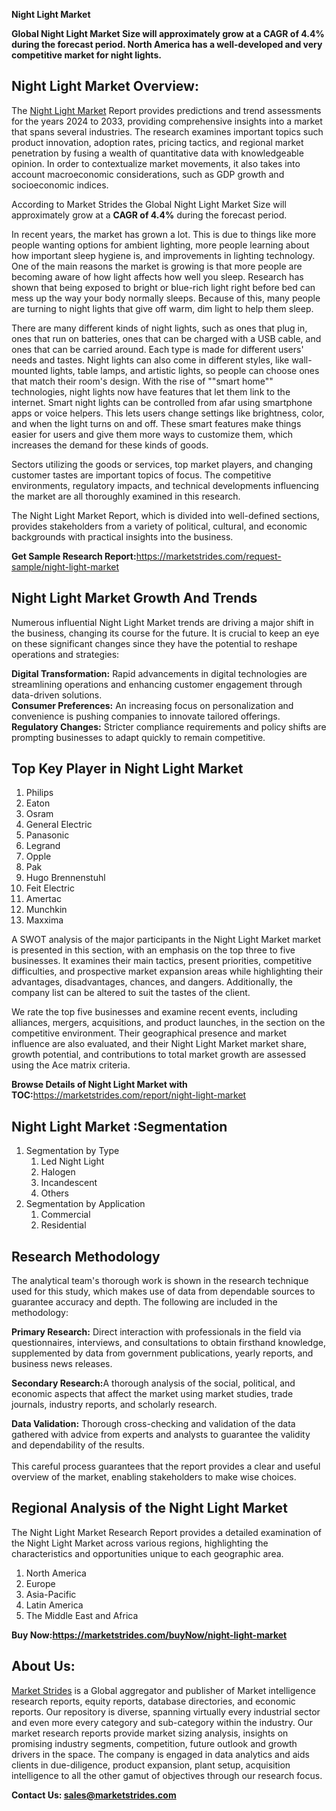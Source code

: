<p><strong>Night Light Market</strong></p>
<p><strong>Global Night Light Market Size will approximately grow at a CAGR of 4.4% during the forecast period. North America has a well-developed and very competitive market for night lights.</strong></p>
<h2>Night Light Market Overview:</h2>
<p>The <a href="https://marketstrides.com/report/night-light-market">Night Light Market</a> Report provides predictions and trend assessments for the years 2024 to 2033, providing comprehensive insights into a market that spans several industries. The research examines important topics such product innovation, adoption rates, pricing tactics, and regional market penetration by fusing a wealth of quantitative data with knowledgeable opinion. In order to contextualize market movements, it also takes into account macroeconomic considerations, such as GDP growth and socioeconomic indices.</p>
<p>According to Market Strides the Global Night Light Market Size will approximately grow at a <strong>CAGR of 4.4%</strong> during the forecast period.</p>
<p>In recent years, the market has grown a lot. This is due to things like more people wanting options for ambient lighting, more people learning about how important sleep hygiene is, and improvements in lighting technology. One of the main reasons the market is growing is that more people are becoming aware of how light affects how well you sleep. Research has shown that being exposed to bright or blue-rich light right before bed can mess up the way your body normally sleeps. Because of this, many people are turning to night lights that give off warm, dim light to help them sleep.&nbsp;</p>
<p>There are many different kinds of night lights, such as ones that plug in, ones that run on batteries, ones that can be charged with a USB cable, and ones that can be carried around. Each type is made for different users' needs and tastes. Night lights can also come in different styles, like wall-mounted lights, table lamps, and artistic lights, so people can choose ones that match their room's design. With the rise of ""smart home"" technologies, night lights now have features that let them link to the internet. Smart night lights can be controlled from afar using smartphone apps or voice helpers. This lets users change settings like brightness, color, and when the light turns on and off. These smart features make things easier for users and give them more ways to customize them, which increases the demand for these kinds of goods.</p>
<p>Sectors utilizing the goods or services, top market players, and changing customer tastes are important topics of focus. The competitive environments, regulatory impacts, and technical developments influencing the market are all thoroughly examined in this research.</p>
<p>The Night Light Market Report, which is divided into well-defined sections, provides stakeholders from a variety of political, cultural, and economic backgrounds with practical insights into the business.</p>
<p><strong>Get Sample Research Report:</strong><a href="https://marketstrides.com/request-sample/night-light-market">https://marketstrides.com/request-sample/night-light-market</a></p>
<h2>Night Light Market Growth And Trends</h2>
<p>Numerous influential Night Light Market trends are driving a major shift in the business, changing its course for the future. It is crucial to keep an eye on these significant changes since they have the potential to reshape operations and strategies:</p>
<p><strong>Digital Transformation:</strong> Rapid advancements in digital technologies are streamlining operations and enhancing customer engagement through data-driven solutions.<br /><strong>Consumer Preferences:</strong> An increasing focus on personalization and convenience is pushing companies to innovate tailored offerings.<br /><strong>Regulatory Changes:</strong> Stricter compliance requirements and policy shifts are prompting businesses to adapt quickly to remain competitive.</p>
<h2>Top Key Player in Night Light Market</h2>
<ol>
<li>Philips</li>
<li>Eaton</li>
<li>Osram</li>
<li>General Electric</li>
<li>Panasonic</li>
<li>Legrand</li>
<li>Opple</li>
<li>Pak</li>
<li>Hugo Brennenstuhl</li>
<li>Feit Electric</li>
<li>Amertac</li>
<li>Munchkin</li>
<li>Maxxima</li>
</ol>
<p>A SWOT analysis of the major participants in the Night Light Market market is presented in this section, with an emphasis on the top three to five businesses. It examines their main tactics, present priorities, competitive difficulties, and prospective market expansion areas while highlighting their advantages, disadvantages, chances, and dangers. Additionally, the company list can be altered to suit the tastes of the client.</p>
<p>We rate the top five businesses and examine recent events, including alliances, mergers, acquisitions, and product launches, in the section on the competitive environment. Their geographical presence and market influence are also evaluated, and their Night Light Market market share, growth potential, and contributions to total market growth are assessed using the Ace matrix criteria.</p>
<p><strong>Browse Details of Night Light Market with TOC:</strong><a href="https://marketstrides.com/report/night-light-market">https://marketstrides.com/report/night-light-market</a></p>
<h2>Night Light Market :Segmentation</h2>
<ol>
<li>Segmentation by Type
<ol>
<li>Led Night Light</li>
<li>Halogen</li>
<li>Incandescent</li>
<li>Others</li>
</ol>
</li>
<li>Segmentation by Application
<ol>
<li>Commercial</li>
<li>Residential</li>
</ol>
</li>
</ol>
<h2>Research Methodology</h2>
<p>The analytical team's thorough work is shown in the research technique used for this study, which makes use of data from dependable sources to guarantee accuracy and depth. The following are included in the methodology:</p>
<p><strong>Primary Research:</strong> Direct interaction with professionals in the field via questionnaires, interviews, and consultations to obtain firsthand knowledge, supplemented by data from government publications, yearly reports, and business news releases.</p>
<p><strong>Secondary Research:</strong>A&nbsp;thorough analysis of the social, political, and economic aspects that affect the market using market studies, trade journals, industry reports, and scholarly research.</p>
<p><strong>Data Validation:</strong>&nbsp;Thorough cross-checking and validation of the data gathered with advice from experts and analysts to guarantee the validity and dependability of the results. <br /><br />This careful process guarantees that the report provides a clear and useful overview of the market, enabling stakeholders to make wise choices.</p>
<h2>Regional Analysis of the Night Light Market</h2>
<p>The Night Light Market Research Report provides a detailed examination of the Night Light Market across various regions, highlighting the characteristics and opportunities unique to each geographic area.</p>
<ol>
<li>North America</li>
<li>Europe</li>
<li>Asia-Pacific</li>
<li>Latin America</li>
<li>The Middle East and Africa</li>
</ol>
<p><strong>Buy Now:<a href="https://marketstrides.com/buyNow/night-light-market?price=single_price">https://marketstrides.com/buyNow/night-light-market</a></strong></p>
<h2>About Us:</h2>
<p><a href="https://marketstrides.com/">Market Strides</a> is a Global aggregator and publisher of Market intelligence research reports, equity reports, database directories, and economic reports. Our repository is diverse, spanning virtually every industrial sector and even more every category and sub-category within the industry. Our market research reports provide market sizing analysis, insights on promising industry segments, competition, future outlook and growth drivers in the space. The company is engaged in data analytics and aids clients in due-diligence, product expansion, plant setup, acquisition intelligence to all the other gamut of objectives through our research focus.</p>
<p><strong>Contact Us: <a href="mailto:sales@marketstrides.com">sales@marketstrides.com</a></strong></p>
